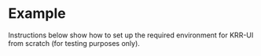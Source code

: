 # Example

Instructions below show how to set up the required environment for KRR-UI from scratch (for testing purposes only).